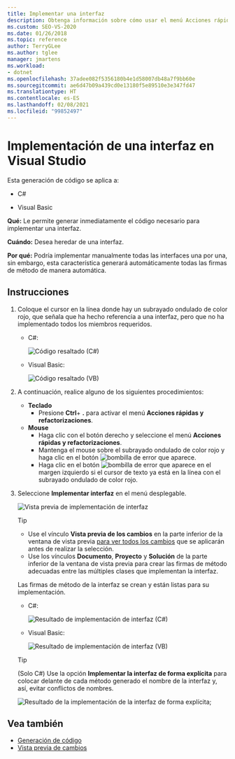 ```yaml
---
title: Implementar una interfaz
description: Obtenga información sobre cómo usar el menú Acciones rápidas y refactorizaciones para generar inmediatamente el código necesario para implementar una interfaz.
ms.custom: SEO-VS-2020
ms.date: 01/26/2018
ms.topic: reference
author: TerryGLee
ms.author: tglee
manager: jmartens
ms.workload:
- dotnet
ms.openlocfilehash: 37adee082f5356180b4e1d58007db48a7f9bb60e
ms.sourcegitcommit: ae6d47b09a439cd0e13180f5e89510e3e347fd47
ms.translationtype: HT
ms.contentlocale: es-ES
ms.lasthandoff: 02/08/2021
ms.locfileid: "99852497"
---
```

# <a name="implement-an-interface-in-visual-studio"></a>Implementación de una interfaz en Visual Studio

Esta generación de código se aplica a:

- C#

- Visual Basic

**Qué:** Le permite generar inmediatamente el código necesario para implementar una interfaz.

**Cuándo:** Desea heredar de una interfaz.

**Por qué:** Podría implementar manualmente todas las interfaces una por una, sin embargo, esta característica generará automáticamente todas las firmas de método de manera automática.

## <a name="how-to"></a>Instrucciones

1. Coloque el cursor en la línea donde hay un subrayado ondulado de color rojo, que señala que ha hecho referencia a una interfaz, pero que no ha implementado todos los miembros requeridos.

   - C#:

       ![Código resaltado (C#)](media/interface-highlight-cs.png)

   - Visual Basic:

       ![Código resaltado (VB)](media/interface-highlight-vb.png)

2. A continuación, realice alguno de los siguientes procedimientos:

   - **Teclado**
      - Presione **Ctrl**+ **.** para activar el menú **Acciones rápidas y refactorizaciones**.
   - **Mouse**
      - Haga clic con el botón derecho y seleccione el menú **Acciones rápidas y refactorizaciones**.
      - Mantenga el mouse sobre el subrayado ondulado de color rojo y haga clic en el botón ![bombilla de error](media/error-bulb.png) que aparece.
      - Haga clic en el botón ![bombilla de error](media/error-bulb.png) que aparece en el margen izquierdo si el cursor de texto ya está en la línea con el subrayado ondulado de color rojo.

3. Seleccione **Implementar interfaz** en el menú desplegable.

   ![Vista previa de implementación de interfaz](media/interface-preview-cs.png)

   > [!TIP]
   > - Use el vínculo **Vista previa de los cambios** en la parte inferior de la ventana de vista previa [para ver todos los cambios](../../ide/preview-changes.md) que se aplicarán antes de realizar la selección.
   > - Use los vínculos **Documento**, **Proyecto** y **Solución** de la parte inferior de la ventana de vista previa para crear las firmas de método adecuadas entre las múltiples clases que implementan la interfaz.

   Las firmas de método de la interfaz se crean y están listas para su implementación.

   - C#:

       ![Resultado de implementación de interfaz (C#)](media/interface-result-cs.png)

   - Visual Basic:

       ![Resultado de implementación de interfaz (VB)](media/interface-result-vb.png)

   > [!TIP]
   > (Solo C#) Use la opción **Implementar la interfaz de forma explícita** para colocar delante de cada método generado el nombre de la interfaz y, así, evitar conflictos de nombres.
   >
   > ![Resultado de la implementación de la interfaz de forma explícita](media/interface-explicitresult-cs.png);

## <a name="see-also"></a>Vea también

- [Generación de código](../code-generation-in-visual-studio.md)
- [Vista previa de cambios](../../ide/preview-changes.md)
